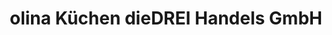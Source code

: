 ---
title: "olina Küchen dieDREI Handels GmbH"
url: /traun/olina-kuechen-diedrei-handels-gmbh/
shop: Küchen
---